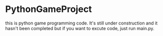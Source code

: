 # PythonGameProject

this is python game programming code.
It's still under construction and it hasn't been completed
but if you want to excute code, just run main.py.
